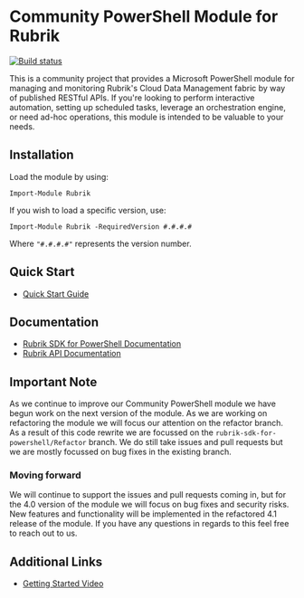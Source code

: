 Community PowerShell Module for Rubrik
============================

[![Build status](https://ci.appveyor.com/api/projects/status/52cv3jshak2w7624?svg=true)](https://ci.appveyor.com/project/chriswahl/powershell-module)

This is a community project that provides a Microsoft PowerShell module for managing and monitoring Rubrik's Cloud Data Management fabric by way of published RESTful APIs. If you're looking to perform interactive automation, setting up scheduled tasks, leverage an orchestration engine, or need ad-hoc operations, this module is intended to be valuable to your needs.

## Installation

Load the module by using:

`Import-Module Rubrik`

If you wish to load a specific version, use:

`Import-Module Rubrik -RequiredVersion #.#.#.#`

Where `"#.#.#.#"` represents the version number.

## Quick Start

* [Quick Start Guide](https://github.com/rubrikinc/rubrik-sdk-for-powershell/blob/master/docs/quick-start.md)

## Documentation

* [Rubrik SDK for PowerShell Documentation](http://rubrikinc.github.io/rubrik-sdk-for-powershell/)
* [Rubrik API Documentation](https://github.com/rubrikinc/api-documentation)

## Important Note
As we continue to improve our Community PowerShell module we have begun work on the next version of the module. As we are working on refactoring the module we will focus our attention on the refactor branch. As a result of this code rewrite we are focussed on the 
`rubrik-sdk-for-powershell/Refactor` branch. We do still take issues and pull requests but we are mostly focussed on bug fixes in the existing branch.

### Moving forward
We will continue to support the issues and pull requests coming in, but for the 4.0 version of the module we will focus on bug fixes and security risks. New features and functionality will be implemented in the refactored 4.1 release of the module. If you have any questions in regards to this feel free to reach out to us.

## Additional Links

* [Getting Started Video](https://www.youtube.com/watch?v=tY6nQLNYRSE)
